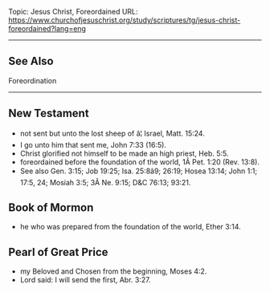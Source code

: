 Topic: Jesus Christ, Foreordained
URL: https://www.churchofjesuschrist.org/study/scriptures/tg/jesus-christ-foreordained?lang=eng

---

## See Also

Foreordination

---

## New Testament

- not sent but unto the lost sheep of â¦ Israel, Matt. 15:24.
- I go unto him that sent me, John 7:33 (16:5).
- Christ glorified not himself to be made an high priest, Heb. 5:5.
- foreordained before the foundation of the world, 1Â Pet. 1:20 (Rev. 13:8).
- See also Gen. 3:15; Job 19:25; Isa. 25:8â9; 26:19; Hosea 13:14; John 1:1; 17:5, 24; Mosiah 3:5; 3Â Ne. 9:15; D&C 76:13; 93:21.

## Book of Mormon

- he who was prepared from the foundation of the world, Ether 3:14.

## Pearl of Great Price

- my Beloved and Chosen from the beginning, Moses 4:2.
- Lord said: I will send the first, Abr. 3:27.

